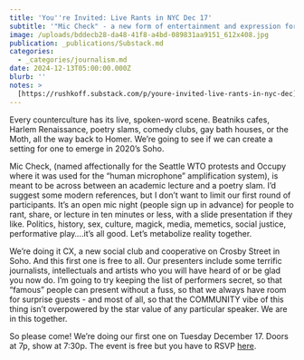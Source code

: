 ```yaml
---
title: 'You''re Invited: Live Rants in NYC Dec 17'
subtitle: '"Mic Check" - a new form of entertainment and expression for this time'
image: /uploads/bddecb28-da48-41f8-a4bd-089831aa9151_612x408.jpg
publication: _publications/Substack.md
categories:
  - _categories/journalism.md
date: 2024-12-13T05:00:00.000Z
blurb: ''
notes: >
  [https://rushkoff.substack.com/p/youre-invited-live-rants-in-nyc-dec](https://rushkoff.substack.com/p/youre-invited-live-rants-in-nyc-dec)
---
```


Every counterculture has its live, spoken-word scene. Beatniks cafes, Harlem Renaissance, poetry slams, comedy clubs, gay bath houses, or the Moth, all the way back to Homer. We’re going to see if we can create a setting for one to emerge in 2020’s Soho.

Mic Check, (named affectionally for the Seattle WTO protests and Occupy where it was used for the “human microphone” amplification system), is meant to be across between an academic lecture and a poetry slam. I’d suggest some modern references, but I don’t want to limit our first round of participants. It’s an open mic night (people sign up in advance) for people to rant, share, or lecture in ten minutes or less, with a slide presentation if they like. Politics, history, sex, culture, magick, media, memetics, social justice, performative play….it’s all good. Let’s metabolize reality together.

We’re doing it CX, a new social club and cooperative on Crosby Street in Soho. And this first one is free to all. Our presenters include some terrific journalists, intellectuals and artists who you will have heard of or be glad you now do. I’m going to try keeping the list of performers secret, so that “famous” people can present without a fuss, so that we always have room for surprise guests - and most of all, so that the COMMUNITY vibe of this thing isn’t overpowered by the star value of any particular speaker. We are in this together.

So please come! We’re doing our first one on Tuesday December 17. Doors at 7p, show at 7:30p. The event is free but you have to RSVP [here](https://hello.cx/rsvp/douglas-rushkoff).
